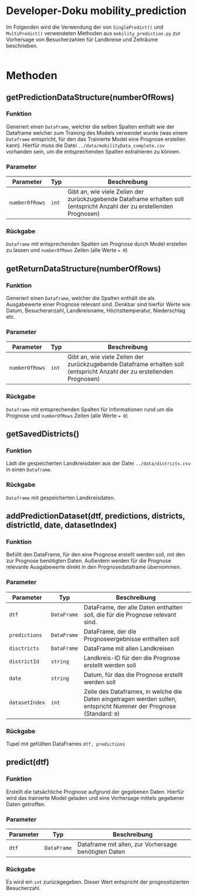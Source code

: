 # Developer-Doku mobility_prediction

Im Folgenden wird die Verwendung der von `SinglePredict()` und `MultiPredict()` verwendeten Methoden aus `mobility_prediction.py` zur Vorhersage von Besucherzahlen für Landkreise und Zeiträume beschrieben.
<br>
<br>

# Methoden

## getPredictionDataStructure(numberOfRows)

### Funktion

Generiert einen `Dataframe`, welcher die selben Spalten enthält wie der Dataframe welcher zum Training des Models verwendet wurde (was einem `Dataframe` entspricht, für den das Trainierte Model eine Prognose erstellen kann). Hierfür muss die Datei `../data/mobilityData_complete.csv` vorhanden sein, um die entsprechenden Spalten extrahieren zu können.

### Parameter

| Parameter      | Typ   | Beschreibung                                                                                                            |
| -------------- | ----- | ----------------------------------------------------------------------------------------------------------------------- |
| `numberOfRows` | `int` | Gibt an, wie viele Zeilen der zurückzugebende Dataframe erhalten soll (entspricht Anzahl der zu erstellenden Prognosen) |

### Rückgabe

`Dataframe` mit entsprechenden Spalten um Prognose durch Model erstellen zu lassen und `numberOfRows` Zeilen (alle Werte `= 0`)

## getReturnDataStructure(numberOfRows)

### Funktion

Generiert einen `Dataframe`, welcher die Spalten enthält die als Ausgabewerte einer Prognose relevant sind. Denkbar sind hierfür Werte wie Datum, Besucheranzahl, Landkreisname, Höchsttemperatur, Niederschlag etc.

### Parameter

| Parameter      | Typ   | Beschreibung                                                                                                            |
| -------------- | ----- | ----------------------------------------------------------------------------------------------------------------------- |
| `numberOfRows` | `int` | Gibt an, wie viele Zeilen der zurückzugebende Dataframe erhalten soll (entspricht Anzahl der zu erstellenden Prognosen) |

### Rückgabe

`Dataframe` mit entsprechenden Spalten für Informationen rund um die Prognose und `numberOfRows` Zeilen (alle Werte `= 0`)

## getSavedDistricts()

### Funktion

Lädt die gespeicherten Landkreisdaten aus der Datei `../data/districts.csv` in einen `Dataframe`.

### Rückgabe

`Dataframe` mit gespeicherten Landkreisdaten.

## addPredictionDataset(dtf, predictions, districts, districtId, date, datasetIndex)

### Funktion

Befüllt den DataFrame, für den eine Prognose erstellt werden soll, mit den zur
Prognose benötigten Daten. Außerdem werden für die Prognose relevante Ausgabewerte direkt in den Prognosedataframe übernommen.

### Parameter

| Parameter      | Typ         | Beschreibung                                                                                                        |
| -------------- | ----------- | ------------------------------------------------------------------------------------------------------------------- |
| `dtf`          | `DataFrame` | DataFrame, der alle Daten enthalten soll, die für die Prognose relevant sind.                                       |
| `predictions`  | `DataFrame` | DataFrame, der die Prognoseergebnisse enthalten soll                                                                |
| `disctricts`   | `DataFrame` | DataFrame mit allen Landkreisen                                                                                     |
| `districtId`   | `string`    | Landkreis-ID für den die Prognose erstellt werden soll                                                              |
| `date`         | `string`    | Datum, für das die Prognose erstellt werden soll                                                                    |
| `datasetIndex` | `int`       | Zeile des Dataframes, in welche die Daten eingetragen werden sollen, entspricht Nummer der Prognose (Standard: `0`) |

### Rückgabe

Tupel mit gefüllten DataFrames `dtf, predictions`

## predict(dtf)

### Funktion

Erstellt die tatsächliche Prognose aufgrund der gegebenen
Daten. Hierfür wird das trainierte Model geladen und eine Vorhersage mittels
gegebener Daten getroffen.

### Parameter

| Parameter | Typ         | Beschreibung                                         |
| --------- | ----------- | ---------------------------------------------------- |
| `dtf`     | `DataFrame` | Dataframe mit allen, zur Vorhersage benötigten Daten |

### Rückgabe

Es wird ein `int` zurückgegeben. Dieser Wert entspricht der prognostizierten
Besucherzahl.
